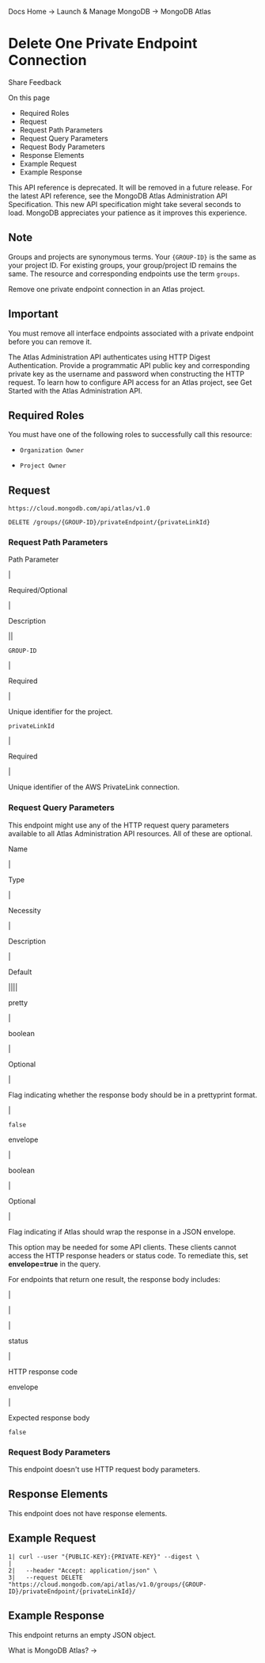Docs Home → Launch & Manage MongoDB → MongoDB Atlas

# Delete One Private Endpoint Connection

Share Feedback

On this page

  * Required Roles
  * Request
  * Request Path Parameters
  * Request Query Parameters
  * Request Body Parameters
  * Response Elements
  * Example Request
  * Example Response

This API reference is deprecated. It will be removed in a future release. For
the latest API reference, see the MongoDB Atlas Administration API
Specification. This new API specification might take several seconds to load.
MongoDB appreciates your patience as it improves this experience.

## Note

Groups and projects are synonymous terms. Your `{GROUP-ID}` is the same as
your project ID. For existing groups, your group/project ID remains the same.
The resource and corresponding endpoints use the term `groups`.

Remove one private endpoint connection in an Atlas project.

## Important

You must remove all interface endpoints associated with a private endpoint
before you can remove it.

The Atlas Administration API authenticates using HTTP Digest Authentication.
Provide a programmatic API public key and corresponding private key as the
username and password when constructing the HTTP request. To learn how to
configure API access for an Atlas project, see Get Started with the Atlas
Administration API.

## Required Roles

You must have one of the following roles to successfully call this resource:

  * `Organization Owner`

  * `Project Owner`

## Request

`https://cloud.mongodb.com/api/atlas/v1.0`

    
    
    DELETE /groups/{GROUP-ID}/privateEndpoint/{privateLinkId}  
      
  
### Request Path Parameters

Path Parameter

|

Required/Optional

|

Description  
  
||  
  
`GROUP-ID`

|

Required

|

Unique identifier for the project.  
  
`privateLinkId`

|

Required

|

Unique identifier of the AWS PrivateLink connection.  
  
### Request Query Parameters

This endpoint might use any of the HTTP request query parameters available to
all Atlas Administration API resources. All of these are optional.

Name

|

Type

|

Necessity

|

Description

|

Default  
  
||||  
  
pretty

|

boolean

|

Optional

|

Flag indicating whether the response body should be in a prettyprint format.

|

`false`  
  
envelope

|

boolean

|

Optional

|

Flag indicating if Atlas should wrap the response in a JSON envelope.

This option may be needed for some API clients. These clients cannot access
the HTTP response headers or status code. To remediate this, set
**envelope=true** in the query.

For endpoints that return one result, the response body includes:

|

|  
  
|  
  
status

|

HTTP response code  
  
envelope

|

Expected response body  
  
`false`  
  
### Request Body Parameters

This endpoint doesn't use HTTP request body parameters.

## Response Elements

This endpoint does not have response elements.

## Example Request

    
    
    1| curl --user "{PUBLIC-KEY}:{PRIVATE-KEY}" --digest \  
    |  
    2|   --header "Accept: application/json" \  
    3|   --request DELETE "https://cloud.mongodb.com/api/atlas/v1.0/groups/{GROUP-ID}/privateEndpoint/{privateLinkId}/  
  
## Example Response

This endpoint returns an empty JSON object.

What is MongoDB Atlas? →

